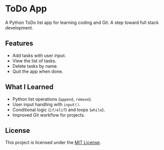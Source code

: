 # ToDo App
A Python ToDo list app for learning coding and Git. A step toward full stack development.

## Features
- Add tasks with user input.
- View the list of tasks.
- Delete tasks by name.
- Quit the app when done.

## What I Learned
- Python list operations (`append`, `remove`).
- User input handling with `input()`.
- Conditional logic (`if/elif`) and loops (`while`).
- Improved Git workflow for projects.

## License
This project is licensed under the [MIT License](LICENSE).
